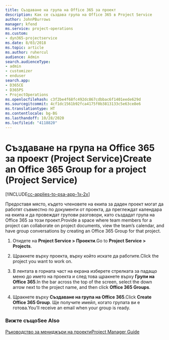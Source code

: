 ```yaml
---
title: Създаване на група на Office 365 за проект
description: Как се създава група на Office 365 в Project Service
author: JohnPBurrows
manager: kfend
ms.service: project-operations
ms.custom:
- dyn365-projectservice
ms.date: 8/03/2018
ms.topic: article
ms.author: ruhercul
audience: Admin
search.audienceType:
- admin
- customizer
- enduser
search.app:
- D365CE
- D365PS
- ProjectOperations
ms.openlocfilehash: c3f2be4f68fc492dc867cdbbac6f1401eede629d
ms.sourcegitcommit: 4cf1dc1561b92fca4175f0b3813133c5e63ce8e6
ms.translationtype: HT
ms.contentlocale: bg-BG
ms.lasthandoff: 10/28/2020
ms.locfileid: "4118820"
---
```

# <a name="create-an-office-365-group-for-a-project-project-service"></a><span data-ttu-id="a9507-103">Създаване на група на Office 365 за проект (Project Service)</span><span class="sxs-lookup"><span data-stu-id="a9507-103">Create an Office 365 Group for a project (Project Service)</span></span>

[!INCLUDE[cc-applies-to-psa-app-1x-2x](../includes/cc-applies-to-psa-app-1x-2x.md)]

<span data-ttu-id="a9507-104">Предоставя място, където членовете на екипа за даден проект могат да работят съвместно по документи от проекта, да преглеждат календара на екипа и да провеждат групови разговори, като създадат група на Office 365 за този проект.</span><span class="sxs-lookup"><span data-stu-id="a9507-104">Provide a space where team members for a project can collaborate on project documents, view the team’s calendar, and have group conversations by creating an Office 365 Group for that project.</span></span>  
  
1.  <span data-ttu-id="a9507-105">Отидете на **Project Service > Проекти**.</span><span class="sxs-lookup"><span data-stu-id="a9507-105">Go to **Project Service > Projects**.</span></span>  
  
2.  <span data-ttu-id="a9507-106">Щракнете върху проекта, върху който искате да работите.</span><span class="sxs-lookup"><span data-stu-id="a9507-106">Click the project you want to work on.</span></span>  
  
3.  <span data-ttu-id="a9507-107">В лентата в горната част на екрана изберете стрелката за падащо меню до името на проекта и след това щракнете върху **Групи на Office 365**.</span><span class="sxs-lookup"><span data-stu-id="a9507-107">In the bar across the top of the screen, select the down arrow next to the project name, and then click **Office 365 Groups**.</span></span>  
  
4.  <span data-ttu-id="a9507-108">Щракнете върху **Създаване на група на Office 365**.</span><span class="sxs-lookup"><span data-stu-id="a9507-108">Click **Create Office 365 Group**.</span></span> <span data-ttu-id="a9507-109">Ще получите имейл, когато групата ви е готова.</span><span class="sxs-lookup"><span data-stu-id="a9507-109">You’ll receive an email when your group is ready.</span></span>  
  
### <a name="see-also"></a><span data-ttu-id="a9507-110">Вижте също</span><span class="sxs-lookup"><span data-stu-id="a9507-110">See Also</span></span>  
 [<span data-ttu-id="a9507-111">Ръководство за мениджъри на проекти</span><span class="sxs-lookup"><span data-stu-id="a9507-111">Project Manager Guide</span></span>](../psa/project-manager-guide.md)
